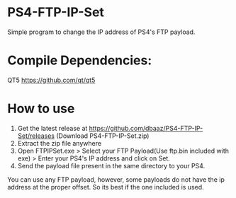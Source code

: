 # PS4-FTP-IP-Set
Simple program to change the IP address of PS4's FTP payload.

# Compile Dependencies: 
QT5 https://github.com/qt/qt5

# How to use
1. Get the latest release at https://github.com/dbaaz/PS4-FTP-IP-Set/releases (Download PS4-FTP-IP-Set.zip)
2. Extract the zip file anywhere
3. Open FTPIPSet.exe > Select your FTP Payload(Use ftp.bin included with exe) > Enter your PS4's IP address and click on Set.
4. Send the payload file present in the same directory to your PS4.

You can use any FTP payload, however, some payloads do not have the ip address at the proper offset. So its best if the one included is used.
